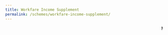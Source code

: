 ```yaml
---
title: Workfare Income Supplement
permalink: /schemes/workfare-income-supplement/
---
```

<marquee>Marquee Text</marquee>